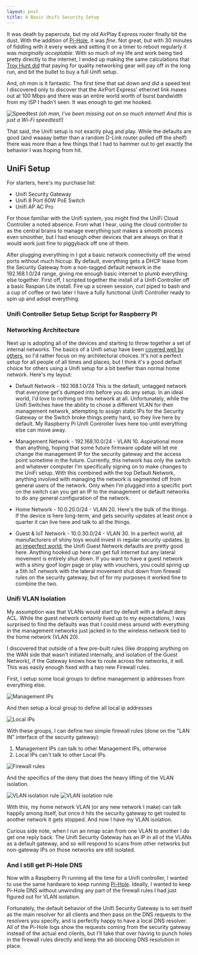 ```yaml
---
layout: post
title: A Basic Unifi Security Setup
---
```


It was death by papercuts, but my old AirPlay Express router finally bit the dust. With the addition of [Pi-Hole](https://blog.benjamin-hering.com/Pi-hole-saves-my-router/), it was *fine*. Not great, but with 30 minutes of fiddling with it every week and setting it on a timer to reboot regularly it was *marginally acceptable*. With so much of my life and work being tied pretty directly to the internet, I ended up making the same calculations that [Troy Hunt did](https://www.troyhunt.com/ubiquiti-all-the-things-how-i-finally-fixed-my-dodgy-wifi/) that paying for quality networking gear will pay off in the long run, and bit the bullet to buy a full Unifi setup.

And, *oh man* is it fantastic. The first time that sat down and did a speed test I discovered  only to discover that the AirPort Express' ethernet link maxes out at 100 Mbps and there was an entire world worth of burst bandwidth from my ISP I hadn't seen. It was enough to get me hooked.

![Speedtest](https://blog.benjamin-hering.com/images/unifi-setup/unifi-speedtest.png)
*(oh man, I've been missing out on so much internet! And this is just a Wi-Fi speedtest!)*

That said, the Unifi setup is not exactly plug and play. While the defaults are good (and waaaay better than a random D-Link router pulled off the shelf) there was more than a few things that I had to hammer out to get exactly the behavior I was hoping from hit.

## UniFi Setup

For starters, here's my purchase list:

* Unifi Security Gateway
* Unifi 8 Port 60W PoE Switch
* Unifi AP AC Pro

For those familiar with the Unifi system, you might find the UniFi Cloud Controller a noted absence. From what I hear, using the cloud controller to as the central brains to manage everything just makes a smooth process even smoother, but  I had enough other devices that are always on that it would work just fine to piggyback off one of them. 

After plugging everything in I got a basic network connectivity off the wired ports without much hiccup. By default, everything gets a DHCP lease from the Security Gateway from a non-tagged default network in the 192.168.1.0/24 range, giving me enough basic internet to plumb everything else together. First off, I scripted together the install of a Unifi Controller off a basic Raspian Lite install. Fire up a screen session, curl piped to bash and a cup of coffee or two later I have a fully functional Unifi Controller ready to spin up and adopt everything.

### Unifi Controller Setup Setup Script for Raspberry PI
<script src="https://gist.github.com/benjamin-hering/a55817966ef8a6da0ecf7a69155b5806.js"></script>

### Networking Architecture
Next up is adopting all of the devices and starting to throw together a set of internal networks. The basics of a Unifi setup have been [covered well by others](https://www.youtube.com/watch?v=3cdjZIvmLm4), so I'd rather focus on my architectural choices. It's not a perfect setup for all people of all times and places, but I think it's a good default choice for others using a Unifi setup for a bit beefier than normal home network. Here's my layout:

* Default Network - 192.168.1.0/24 This is the default, untagged network that everyone get's dumped into before you do any setup. In an ideal world, I'd love to nothing on this network at all. Unfortunately, while the Unifi Switches have the ability to chose a different VLAN for their management network, attempting to assign static IPs for the Security Gateway or the Switch broke things pretty hard, so they live here by default. My Raspberry Pi Unifi Controller lives here too until everything else can move away.

* Management Network - 192.168.10.0/24 - VLAN 10. Aspirational more than anything, hoping that some future firmware update will let me change the management IP for the security gateway and the access point sometime in the future. Currently, this network has only the switch and whatever computer I'm specifically signing on to make changes to the UniFi setup. With this combined with the top Default Network, anything involved with managing the network is segmented off from general users of the network. Only when I'm plugged into a specific port on the switch can you get an IP to the management or default networks to do any general configuration of the network. 

* Home Network - 10.0.20.0/24 - VLAN 20. Here's the bulk of the things. If the device is here long-term, and gets security updates at least once a quarter it can live here and talk to all the things.

* Guest & IoT Network - 10.0.30.0/24 - VLAN 30. In a perfect world, all manufacturers of shiny toys would invest in regular security updates. [In an imperfect world](https://twitter.com/internetofshit?lang=en), the Unifi Guest Network defaults are pretty good here. Anything hooked up here can get full internet but any lateral movement is entirely shut down. If you want to have a guest network with a shiny goof login page or play with vouchers, you could spring up a 5th IoT network  with the lateral movement shut down from firewall rules on the security gateway, but of for my purposes it worked fine to combine the two.

### Unifi VLAN Isolation
My assumption was that VLANs would start by default with a default deny ACL. While the guest network certainly lived up to my expectations, I was surprised to find the defaults was that I could mess around with everything in the management networks just jacked in to the wireless network tied to the home network (VLAN 20).

I discovered that outside of a few pre-built rules (like dropping anything on the WAN side that wasn't initiated internally, and isolation of the Guest Network), if the Gateway knows how to route across the networks, it will. This was easily enough fixed with a two new Firewall rules.

First, I setup some local groups to define management ip addresses from everything else.

![Management IPs](https://blog.benjamin-hering.com/images/unifi-setup/management-ip-group.png) 

And then setup a local group to define all local ip addresses

![Local IPs](https://blog.benjamin-hering.com/images/unifi-setup/local-ip-group.png) 

With these groups, I can define two simple firewall rules (done on the "LAN IN" interface of the security gateway):
1. Management IPs can talk to other Management IPs, otherwise
2. Local IPs can't talk to other Local IPs.

![Firewall rules](https://blog.benjamin-hering.com/images/unifi-setup/firewall-rules.png) 

And the specifics of the deny that does the heavy lifting of the VLAN isolation.

![VLAN isolation rule](https://blog.benjamin-hering.com/images/unifi-setup/vlan-isolation-1.png) 
![VLAN isolation rule](https://blog.benjamin-hering.com/images/unifi-setup/vlan-isolation-2.png) 

With this, my home network VLAN (or any new network I make) can talk happily among itself, but once it hits the security gateway to get routed to another network it gets stopped. And now I have my VLAN isolation.

Curious side note, when I run an nmap scan from one VLAN to another I do get one reply back. The Unifi Security Gateway has an IP in all of the VLANs as a default gateway, and so will respond to scans from other networks but non-gateway IPs on those networks are still isolated.

### And I still get Pi-Hole DNS
Now with a Raspberry Pi running all the time for a Unifi controller, I wanted to use the same hardware to keep running [Pi-Hole](https://blog.benjamin-hering.com/Pi-hole-saves-my-router/). Ideally, I wanted to keep Pi-Hole DNS without unwinding any part of the firewall rules I had just figured out for VLAN isolation. 

Fortunately, the default behavior of the Unifi Security Gateway is to set itself as the main resolver for all clients and then pass on the DNS requests to the resolvers you specify, and is perfectly happy to have a local DNS resolver. All of the Pi-Hole logs show the requests coming from the security gateway instead of the actual end clients, but I'll take that over having to punch holes in the firewall rules directly and keep the ad-blocking DNS resolution in place.
